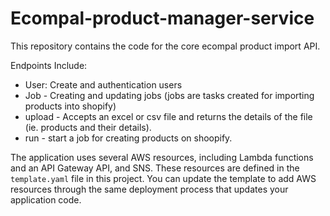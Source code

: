 # Ecompal-product-manager-service

This repository contains the code for the core ecompal product import API.

Endpoints Include: 

- User: Create and authentication users
- Job - Creating and updating jobs (jobs are tasks created for importing products into shopify)
- upload - Accepts an excel or csv file and returns the details of the file (ie. products and their details). 
- run - start a job for creating products on shoopify.

The application uses several AWS resources, including Lambda functions and an API Gateway API, and SNS. These resources are defined in the `template.yaml` file in this project. You can update the template to add AWS resources through the same deployment process that updates your application code.
